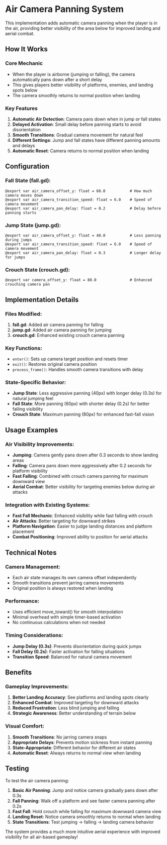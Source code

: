 # Air Camera Panning System

This implementation adds automatic camera panning when the player is in the air, providing better visibility of the area below for improved landing and aerial combat.

## How It Works

### Core Mechanic
- When the player is airborne (jumping or falling), the camera automatically pans down after a short delay
- This gives players better visibility of platforms, enemies, and landing spots below
- The camera smoothly returns to normal position when landing

### Key Features

1. **Automatic Air Detection**: Camera pans down when in jump or fall states
2. **Delayed Activation**: Small delay before panning starts to avoid disorientation
3. **Smooth Transitions**: Gradual camera movement for natural feel
4. **Different Settings**: Jump and fall states have different panning amounts and delays
5. **Automatic Reset**: Camera returns to normal position when landing

## Configuration

### Fall State (fall.gd):
```gdscript
@export var air_camera_offset_y: float = 60.0           # How much camera moves down
@export var air_camera_transition_speed: float = 6.0    # Speed of camera movement
@export var air_camera_pan_delay: float = 0.2           # Delay before panning starts
```

### Jump State (jump.gd):
```gdscript
@export var air_camera_offset_y: float = 40.0           # Less panning during jumps
@export var air_camera_transition_speed: float = 6.0    # Speed of camera movement  
@export var air_camera_pan_delay: float = 0.3           # Longer delay for jumps
```

### Crouch State (crouch.gd):
```gdscript
@export var camera_offset_y: float = 80.0               # Enhanced crouching camera pan
```

## Implementation Details

### Files Modified:
1. **fall.gd**: Added air camera panning for falling
2. **jump.gd**: Added air camera panning for jumping
3. **crouch.gd**: Enhanced existing crouch camera panning

### Key Functions:
- `enter()`: Sets up camera target position and resets timer
- `exit()`: Restores original camera position
- `process_frame()`: Handles smooth camera transitions with delay

### State-Specific Behavior:
- **Jump State**: Less aggressive panning (40px) with longer delay (0.3s) for natural jumping feel
- **Fall State**: More panning (60px) with shorter delay (0.2s) for better falling visibility
- **Crouch State**: Maximum panning (80px) for enhanced fast-fall vision

## Usage Examples

### Air Visibility Improvements:
- **Jumping**: Camera gently pans down after 0.3 seconds to show landing areas
- **Falling**: Camera pans down more aggressively after 0.2 seconds for platform visibility
- **Fast Falling**: Combined with crouch camera panning for maximum downward view
- **Aerial Combat**: Better visibility for targeting enemies below during air attacks

### Integration with Existing Systems:
- **Fast Fall Mechanic**: Enhanced visibility while fast falling with crouch
- **Air Attacks**: Better targeting for downward strikes
- **Platform Navigation**: Easier to judge landing distances and platform placement
- **Combat Positioning**: Improved ability to position for aerial attacks

## Technical Notes

### Camera Management:
- Each air state manages its own camera offset independently
- Smooth transitions prevent jarring camera movements
- Original position is always restored when landing

### Performance:
- Uses efficient move_toward() for smooth interpolation
- Minimal overhead with simple timer-based activation
- No continuous calculations when not needed

### Timing Considerations:
- **Jump Delay (0.3s)**: Prevents disorientation during quick jumps
- **Fall Delay (0.2s)**: Faster activation for falling situations
- **Transition Speed**: Balanced for natural camera movement

## Benefits

### Gameplay Improvements:
1. **Better Landing Accuracy**: See platforms and landing spots clearly
2. **Enhanced Combat**: Improved targeting for downward attacks
3. **Reduced Frustration**: Less blind jumping and falling
4. **Strategic Awareness**: Better understanding of terrain below

### Visual Comfort:
1. **Smooth Transitions**: No jarring camera snaps
2. **Appropriate Delays**: Prevents motion sickness from instant panning
3. **State-Appropriate**: Different behavior for different air states
4. **Automatic Reset**: Always returns to normal view when landing

## Testing

To test the air camera panning:

1. **Basic Air Panning**: Jump and notice camera gradually pans down after 0.3s
2. **Fall Panning**: Walk off a platform and see faster camera panning after 0.2s
3. **Fast Fall**: Hold crouch while falling for maximum downward camera view
4. **Landing Reset**: Notice camera smoothly returns to normal when landing
5. **State Transitions**: Test jumping -> falling -> landing camera behavior

The system provides a much more intuitive aerial experience with improved visibility for all air-based gameplay!
